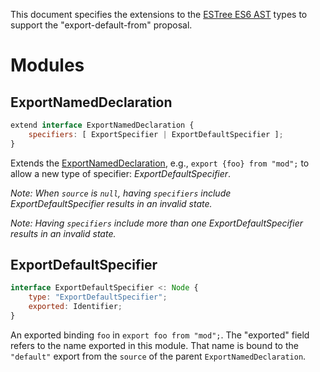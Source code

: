 This document specifies the extensions to the [ESTree ES6 AST][] types to
support the "export-default-from" proposal.


# Modules

## ExportNamedDeclaration

```js
extend interface ExportNamedDeclaration {
    specifiers: [ ExportSpecifier | ExportDefaultSpecifier ];
}
```

Extends the [ExportNamedDeclaration][], e.g., `export {foo} from "mod";` to
allow a new type of specifier: *ExportDefaultSpecifier*.

_Note: When `source` is `null`, having `specifiers` include
*ExportDefaultSpecifier* results in an invalid state._

_Note: Having `specifiers` include more than one *ExportDefaultSpecifier*
results in an invalid state._


## ExportDefaultSpecifier

```js
interface ExportDefaultSpecifier <: Node {
    type: "ExportDefaultSpecifier";
    exported: Identifier;
}
```

An exported binding `foo` in `export foo from "mod";`. The "exported" field
refers to the name exported in this module. That name is bound to the
`"default"` export from the `source` of the parent `ExportNamedDeclaration`.

[ESTree ES6 AST]: https://github.com/estree/estree/blob/master/es6.md
[ExportNamedDeclaration]: https://github.com/estree/estree/blob/master/es6.md#exportnameddeclaration
